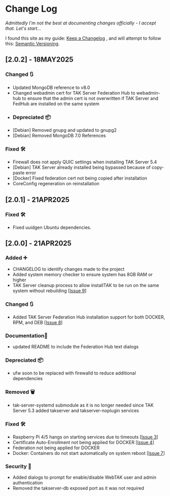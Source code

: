 # Change Log
*Admittedly I'm not the best at documenting changes officially - I accept that.  Let's start...*

I found this site as my guide: [Keep a Changelog](https://keepachangelog.com/en/1.1.0/) , and will attempt to follow this: [Semantic Versioning](https://semver.org/).

## [2.0.2] - 18MAY2025
### Changed 🔃 <!-- changes in existing functionality -->
- Updated MongoDB reference to v8.0
- Changed webadmin cert for TAK Server Federation Hub to webadmin-hub to ensure that the admin cert is not overwritten if TAK Server and FedHub are installed on the same system
- ### Depreciated 📦 <!-- soon-to-be removed features -->
- [Debian] Removed gnupg and updated to gnupg2
- [Debian] Removed MongoDB 7.0 References
### Fixed 🛠️ <!--  bug fixes -->
- Firewall does not apply QUIC settings when installing TAK Server 5.4
- [Debian] TAK Server already installed being bypassed because of copy-paste error
- [Docker] Fixed federation cert not being copied after installation
- CoreConfig regeneration on reinstallation

## [2.0.1] - 21APR2025
### Fixed 🛠️ <!--  bug fixes -->
- Fixed uuidgen Ubuntu dependencies.

## [2.0.0] - 21APR2025
### Added ➕ <!-- new features -->
- CHANGELOG to identify changes made to the project
- Added system memory checker to ensure system has 8GB RAM or higher
- TAK Server cleanup process to allow installTAK to be run on the same system without rebuilding [[Issue 9](https://github.com/myTeckNet/installTAK/issues/9)]
### Changed 🔃 <!-- changes in existing functionality -->
- Added TAK Server Federation Hub installation support for both DOCKER, RPM, and DEB [[Issue 8](https://github.com/myTeckNet/installTAK/issues/8)]
### Documentation📎
- updated README to include the Federation Hub text dialogs
### Depreciated 📦 <!-- soon-to-be removed features -->
- ufw soon to be replaced with firewalld to reduce additional dependencies
### Removed 🗑️ <!-- now removed features -->
- tak-server-systemd submodule as it is no longer needed since TAK Server 5.3 added takserver and takserver-noplugin services
### Fixed 🛠️ <!--  bug fixes -->
- Raspberry Pi 4/5 hangs on starting services due to timeouts [[Issue 3](https://github.com/myTeckNet/installTAK/issues/3)]
- Certificate Auto-Enrollment not being applied for DOCKER [[Issue 4](https://github.com/myTeckNet/installTAK/issues/4)]
- Federation not being applied for DOCKER
- Docker: Containers do not start automatically on system reboot [[Issue 7](https://github.com/myTeckNet/installTAK/issues/7)]
### Security 🔐 <!-- vulnerabilities -->
- Added dialogs to prompt for enable/disable WebTAK user and admin authentication
- Removed the takserver-db exposed port as it was not required